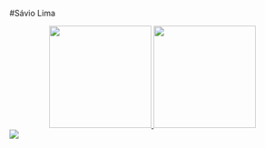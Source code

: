 #Sávio Lima 

<div align="center">
  <a href="https://github.com/saviolima3"> 
  <img height="180em" src="https://github-readme-stats.vercel.app/api?username=saviolima3&show_icons=true&theme=dracula&include_all_commits=fall&count_private=true"/>
  <img height="180em" src="https://github-readme-stats.vercel.app/api/top-langs/?username=saviolima3&layout=compact&langs_count=7&theme=dracula"/>
</div>

<div>
 <img src="https://cdn.jsdelivr.net/gh/devicons/devicon/icons/adonisjs/adonisjs-original.svg" />
          
</div>
